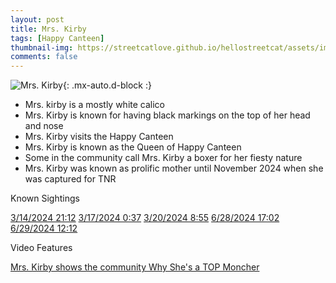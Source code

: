 ```yaml
---
layout: post
title: Mrs. Kirby
tags: [Happy Canteen]
thumbnail-img: https://streetcatlove.github.io/hellostreetcat/assets/img/mrs_kirby.png
comments: false
---
```


![Mrs. Kirby](https://streetcatlove.github.io/hellostreetcat/assets/img/mrs_kirby.png){: .mx-auto.d-block :}

* Mrs. kirby is a mostly white calico
* Mrs. Kirby is known for having black markings on the top of her head and nose
* Mrs. Kirby visits the Happy Canteen
* Mrs. Kirby is known as the Queen of Happy Canteen
* Some in the community call Mrs. Kirby a boxer for her fiesty nature
* Mrs. Kirby was known as prolific mother until November 2024 when she was captured for TNR

Known Sightings

[3/14/2024 21:12](https://youtu.be/QmjoEQ7wij0?si=szTszZCGhwJh8QBP&t=34782)
[3/17/2024 0:37](https://youtu.be/GTlM8umxdA4?si=00kZCMo5jDHm4bE3&t=2321)
[3/20/2024 8:55](https://youtu.be/iN1IfACl9MI?si=j-maRjzuWsO3PBja&t=1761)
[6/28/2024 17:02](https://youtu.be/R6b12Ze2NN8?si=7khECft2xtyp7IQQ&t=3359)
[6/29/2024 12:12](https://youtu.be/Z1A4SLImHsU?si=gw9P04h3FKoeUCTm&t=596)

Video Features

[Mrs. Kirby shows the community Why She's a TOP Moncher](https://www.youtube.com/watch?v=ktYVBCQEC9E)

